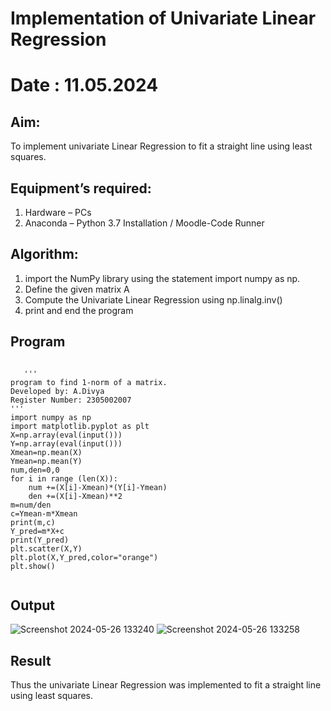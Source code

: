 # Implementation of Univariate Linear Regression
# Date : 11.05.2024
## Aim:
To implement univariate Linear Regression to fit a straight line using least squares.
## Equipment’s required:
1.	Hardware – PCs
2.	Anaconda – Python 3.7 Installation / Moodle-Code Runner
## Algorithm:
1. import the NumPy library using the statement import numpy as np.
2. Define the given matrix A
3. Compute the Univariate Linear Regression using np.linalg.inv()
4. print and end the program
## Program
```

   '''
program to find 1-norm of a matrix.
Developed by: A.Divya
Register Number: 2305002007
'''
import numpy as np 
import matplotlib.pyplot as plt
X=np.array(eval(input()))
Y=np.array(eval(input()))
Xmean=np.mean(X)
Ymean=np.mean(Y)
num,den=0,0
for i in range (len(X)):
    num +=(X[i]-Xmean)*(Y[i]-Ymean)
    den +=(X[i]-Xmean)**2
m=num/den
c=Ymean-m*Xmean
print(m,c)
Y_pred=m*X+c
print(Y_pred)
plt.scatter(X,Y)
plt.plot(X,Y_pred,color="orange")
plt.show()


```
## Output
![Screenshot 2024-05-26 133240](https://github.com/divyaanbu-143/Univariate-Linear-Regression/assets/155506447/9837188a-419f-4d7e-ac28-46ba242bcb65)
![Screenshot 2024-05-26 133258](https://github.com/divyaanbu-143/Univariate-Linear-Regression/assets/155506447/6865d704-4d14-4620-b019-e35842e58278)

## Result
Thus the univariate Linear Regression was implemented to fit a straight line using least squares.

